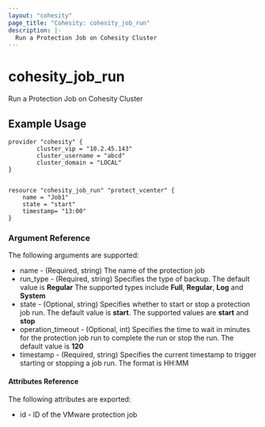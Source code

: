 ```yaml
---
layout: "cohesity"
page_title: "Cohesity: cohesity_job_run"
description: |-
  Run a Protection Job on Cohesity Cluster
---
```


# cohesity\_job\_run

Run a Protection Job on Cohesity Cluster

## Example Usage
```
provider "cohesity" {
        cluster_vip = "10.2.45.143"
        cluster_username = "abcd"
        cluster_domain = "LOCAL"
}


resource "cohesity_job_run" "protect_vcenter" {
	name = "Job1"
	state = "start"
	timestamp= "13:00"
}
```

### Argument Reference
The following arguments are supported:

- name - (Required, string) The name of the protection job
- run_type - (Required, string) Specifies the type of backup. The default value is **Regular** The supported types include **Full**,  **Regular**, **Log** and **System**
- state - (Optional, string) Specifies whether to start or stop a protection job run. The default value is **start**. The supported values are **start** and **stop**
- operation_timeout - (Optional, int) Specifies the time to wait in minutes for the protection job run to complete the run or stop the run. The default value is **120**
- timestamp - (Required, string) Specifies the current timestamp to trigger starting or stopping a job run. The format is HH:MM


#### Attributes Reference
The following attributes are exported:

- id - ID of the VMware protection job